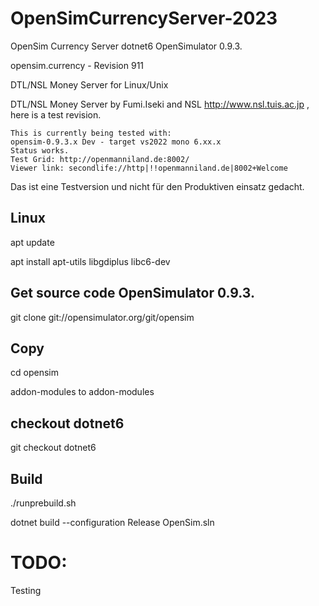 # OpenSimCurrencyServer-2023
OpenSim Currency Server  dotnet6 OpenSimulator 0.9.3.

opensim.currency - Revision 911

DTL/NSL Money Server for Linux/Unix

DTL/NSL Money Server by Fumi.Iseki and NSL http://www.nsl.tuis.ac.jp , here is a test revision.

    This is currently being tested with:
    opensim-0.9.3.x Dev - target vs2022 mono 6.xx.x
    Status works.
    Test Grid: http://openmanniland.de:8002/
    Viewer link: secondlife://http|!!openmanniland.de|8002+Welcome

Das ist eine Testversion und nicht für den Produktiven einsatz gedacht.

## Linux
apt update

apt install apt-utils libgdiplus libc6-dev

## Get source code OpenSimulator 0.9.3.
git clone git://opensimulator.org/git/opensim

## Copy
cd opensim

addon-modules to addon-modules

## checkout dotnet6
git checkout dotnet6

## Build
./runprebuild.sh

dotnet build --configuration Release OpenSim.sln

# TODO:
Testing
